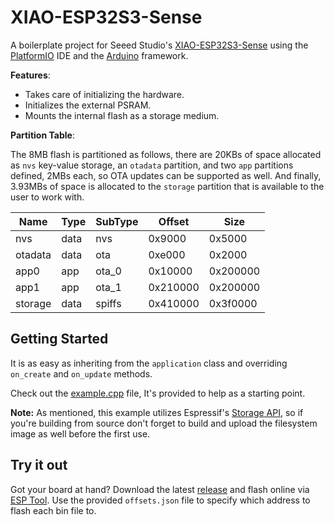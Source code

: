 # XIAO-ESP32S3-Sense
A boilerplate project for Seeed Studio's [XIAO-ESP32S3-Sense](https://www.seeedstudio.com/XIAO-ESP32S3-Sense-p-5639.html) using the [PlatformIO](https://platformio.org) IDE and the [Arduino](https://www.arduino.cc/) framework.

**Features**:
 - Takes care of initializing the hardware.
 - Initializes the external PSRAM.
 - Mounts the internal flash as a storage medium.
 
 **Partition Table**:

The 8MB flash is partitioned as follows, there are 20KBs of space allocated as `nvs` key-value storage, an `otadata` partition, and two `app` partitions defined, 2MBs each, so OTA updates can be supported as well. And finally, 3.93MBs of space is allocated to the `storage` partition that is available to the user to work with.

| Name     | Type | SubType | Offset   | Size     |
|----------|------|---------|----------|----------|
| nvs      | data | nvs     | 0x9000   | 0x5000   |
| otadata  | data | ota     | 0xe000   | 0x2000   |
| app0     | app  | ota_0   | 0x10000  | 0x200000 |
| app1     | app  | ota_1   | 0x210000 | 0x200000 |
| storage  | data | spiffs  | 0x410000 | 0x3f0000 |

## Getting Started
It is as easy as inheriting from the `application` class and overriding `on_create` and `on_update` methods. 

Check out the [example.cpp](src/example/example.cpp) file, It's provided to help as a starting point.

**Note:** As mentioned, this example utilizes Espressif's [Storage API](https://docs.espressif.com/projects/esp-idf/en/latest/esp32s3/api-reference/storage/index.html), so if you're building from source don't forget to build and upload the filesystem image as well before the first use.

## Try it out

Got your board at hand? Download the latest [release](https://github.com/KamranAghlami/T-Display-S3/releases/latest) and flash online via [ESP Tool](https://espressif.github.io/esptool-js). Use the provided `offsets.json` file to specify which address to flash each bin file to.
